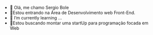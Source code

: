 - 👋 Olá, me chamo Sergio Bole
- 👀Estou entrando na Área de Desenvolvimento web Front-End.
- 🌱 I’m currently learning ...
- 💞️Estou buscando montar uma startUp para programação focada em Web


<!---
Sergiobole/Sergiobole is a ✨ special ✨ repository because its `README.md` (this file) appears on your GitHub profile.
You can click the Preview link to take a look at your changes.
--->
